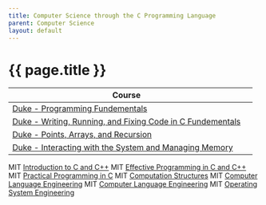 ```yaml
---
title: Computer Science through the C Programming Language
parent: Computer Science
layout: default
---
```


# {{ page.title }}

| Course                                                                                                                                                   |     |
| -------------------------------------------------------------------------------------------------------------------------------------------------------- | --- |
| [Duke - Programming Fundementals](https://www.coursera.org/learn/programming-fundamentals)                                                               |     |
| [Duke - Writing, Running, and Fixing Code in C Fundementals](https://www.coursera.org/learn/writing-running-fixing-code?specialization=c-programming)    |     |
| [Duke - Points, Arrays, and Recursion](https://www.coursera.org/learn/pointers-arrays-recursion?specialization=c-programming)                            |     |
| [Duke - Interacting with the System and Managing Memory](https://www.coursera.org/learn/interacting-system-managing-memory?specialization=c-programming) |     |

MIT [Introduction to C and C++](https://ocw.mit.edu/courses/6-s096-introduction-to-c-and-c-january-iap-2013/)
MIT [Effective Programming in C and C++](https://ocw.mit.edu/courses/6-s096-effective-programming-in-c-and-c-january-iap-2014/)
MIT [Practical Programming in C](https://ocw.mit.edu/courses/6-087-practical-programming-in-c-january-iap-2010/)
MIT [Computation Structures](https://ocw.mit.edu/courses/6-004-computation-structures-spring-2009/)
MIT [Computer Language Engineering](https://ocw.mit.edu/courses/6-035-computer-language-engineering-spring-2010/)
MIT [Computer Language Engineering](https://ocw.mit.edu/courses/6-035-computer-language-engineering-sma-5502-fall-2005/)
MIT [Operating System Engineering](https://ocw.mit.edu/courses/6-828-operating-system-engineering-fall-2012/)
